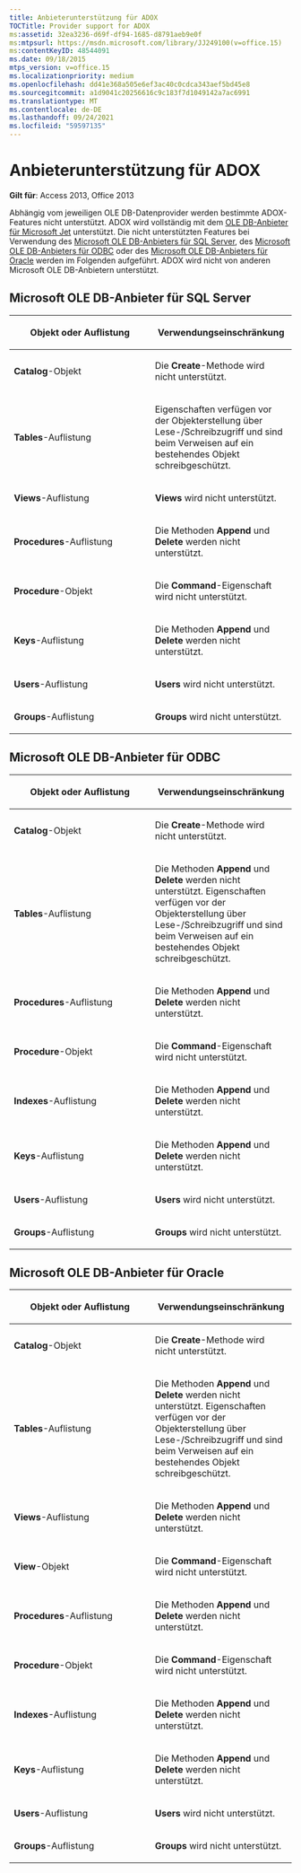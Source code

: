 ```yaml
---
title: Anbieterunterstützung für ADOX
TOCTitle: Provider support for ADOX
ms:assetid: 32ea3236-d69f-df94-1685-d8791aeb9e0f
ms:mtpsurl: https://msdn.microsoft.com/library/JJ249100(v=office.15)
ms:contentKeyID: 48544091
ms.date: 09/18/2015
mtps_version: v=office.15
ms.localizationpriority: medium
ms.openlocfilehash: dd41e368a505e6ef3ac40c0cdca343aef5bd45e8
ms.sourcegitcommit: a1d9041c20256616c9c183f7d1049142a7ac6991
ms.translationtype: MT
ms.contentlocale: de-DE
ms.lasthandoff: 09/24/2021
ms.locfileid: "59597135"
---
```

# <a name="provider-support-for-adox"></a>Anbieterunterstützung für ADOX


**Gilt für**: Access 2013, Office 2013

Abhängig vom jeweiligen OLE DB-Datenprovider werden bestimmte ADOX-Features nicht unterstützt. ADOX wird vollständig mit dem [OLE DB-Anbieter für Microsoft Jet](microsoft-ole-db-provider-for-microsoft-jet.md) unterstützt. Die nicht unterstützten Features bei Verwendung des [Microsoft OLE DB-Anbieters für SQL Server](microsoft-ole-db-provider-for-sql-server.md), des [Microsoft OLE DB-Anbieters für ODBC](microsoft-ole-db-provider-for-odbc.md) oder des [Microsoft OLE DB-Anbieters für Oracle](microsoft-ole-db-provider-for-oracle.md) werden im Folgenden aufgeführt. ADOX wird nicht von anderen Microsoft OLE DB-Anbietern unterstützt.

## <a name="microsoft-ole-db-provider-for-sql-server"></a>Microsoft OLE DB-Anbieter für SQL Server

<table>
<colgroup>
<col style="width: 50%" />
<col style="width: 50%" />
</colgroup>
<thead>
<tr class="header">
<th><p>Objekt oder Auflistung</p></th>
<th><p>Verwendungseinschränkung</p></th>
</tr>
</thead>
<tbody>
<tr class="odd">
<td><p><strong>Catalog</strong>-Objekt</p></td>
<td><p>Die <strong>Create</strong>-Methode wird nicht unterstützt.</p></td>
</tr>
<tr class="even">
<td><p><strong>Tables</strong>-Auflistung</p></td>
<td><p>Eigenschaften verfügen vor der Objekterstellung über Lese-/Schreibzugriff und sind beim Verweisen auf ein bestehendes Objekt schreibgeschützt.</p></td>
</tr>
<tr class="odd">
<td><p><strong>Views</strong>-Auflistung</p></td>
<td><p><strong>Views</strong> wird nicht unterstützt.</p></td>
</tr>
<tr class="even">
<td><p><strong>Procedures</strong>-Auflistung</p></td>
<td><p>Die Methoden <strong>Append</strong> und <strong>Delete</strong> werden nicht unterstützt.</p></td>
</tr>
<tr class="odd">
<td><p><strong>Procedure</strong>-Objekt</p></td>
<td><p>Die  <strong>Command</strong>-Eigenschaft wird nicht unterstützt.</p></td>
</tr>
<tr class="even">
<td><p><strong>Keys</strong>-Auflistung</p></td>
<td><p>Die Methoden <strong>Append</strong> und <strong>Delete</strong> werden nicht unterstützt.</p></td>
</tr>
<tr class="odd">
<td><p><strong>Users</strong>-Auflistung</p></td>
<td><p><strong>Users</strong> wird nicht unterstützt.</p></td>
</tr>
<tr class="even">
<td><p><strong>Groups</strong>-Auflistung</p></td>
<td><p><strong>Groups</strong> wird nicht unterstützt.</p></td>
</tr>
</tbody>
</table>


## <a name="microsoft-ole-db-provider-for-odbc"></a>Microsoft OLE DB-Anbieter für ODBC

<table>
<colgroup>
<col style="width: 50%" />
<col style="width: 50%" />
</colgroup>
<thead>
<tr class="header">
<th><p>Objekt oder Auflistung</p></th>
<th><p>Verwendungseinschränkung</p></th>
</tr>
</thead>
<tbody>
<tr class="odd">
<td><p><strong>Catalog</strong>-Objekt</p></td>
<td><p>Die <strong>Create</strong>-Methode wird nicht unterstützt.</p></td>
</tr>
<tr class="even">
<td><p><strong>Tables</strong>-Auflistung</p></td>
<td><p>Die Methoden <strong>Append</strong> und <strong>Delete</strong> werden nicht unterstützt. Eigenschaften verfügen vor der Objekterstellung über Lese-/Schreibzugriff und sind beim Verweisen auf ein bestehendes Objekt schreibgeschützt.</p></td>
</tr>
<tr class="odd">
<td><p><strong>Procedures</strong>-Auflistung</p></td>
<td><p>Die Methoden <strong>Append</strong> und <strong>Delete</strong> werden nicht unterstützt.</p></td>
</tr>
<tr class="even">
<td><p><strong>Procedure</strong>-Objekt</p></td>
<td><p>Die  <strong>Command</strong>-Eigenschaft wird nicht unterstützt.</p></td>
</tr>
<tr class="odd">
<td><p><strong>Indexes</strong>-Auflistung</p></td>
<td><p>Die Methoden <strong>Append</strong> und <strong>Delete</strong> werden nicht unterstützt.</p></td>
</tr>
<tr class="even">
<td><p><strong>Keys</strong>-Auflistung</p></td>
<td><p>Die Methoden <strong>Append</strong> und <strong>Delete</strong> werden nicht unterstützt.</p></td>
</tr>
<tr class="odd">
<td><p><strong>Users</strong>-Auflistung</p></td>
<td><p><strong>Users</strong> wird nicht unterstützt.</p></td>
</tr>
<tr class="even">
<td><p><strong>Groups</strong>-Auflistung</p></td>
<td><p><strong>Groups</strong> wird nicht unterstützt.</p></td>
</tr>
</tbody>
</table>


## <a name="microsoft-ole-db-provider-for-oracle"></a>Microsoft OLE DB-Anbieter für Oracle

<table>
<colgroup>
<col style="width: 50%" />
<col style="width: 50%" />
</colgroup>
<thead>
<tr class="header">
<th><p>Objekt oder Auflistung</p></th>
<th><p>Verwendungseinschränkung</p></th>
</tr>
</thead>
<tbody>
<tr class="odd">
<td><p><strong>Catalog</strong>-Objekt</p></td>
<td><p>Die <strong>Create</strong>-Methode wird nicht unterstützt.</p></td>
</tr>
<tr class="even">
<td><p><strong>Tables</strong>-Auflistung</p></td>
<td><p>Die Methoden <strong>Append</strong> und <strong>Delete</strong> werden nicht unterstützt. Eigenschaften verfügen vor der Objekterstellung über Lese-/Schreibzugriff und sind beim Verweisen auf ein bestehendes Objekt schreibgeschützt.</p></td>
</tr>
<tr class="odd">
<td><p><strong>Views</strong>-Auflistung</p></td>
<td><p>Die Methoden <strong>Append</strong> und <strong>Delete</strong> werden nicht unterstützt.</p></td>
</tr>
<tr class="even">
<td><p><strong>View</strong>-Objekt</p></td>
<td><p>Die  <strong>Command</strong>-Eigenschaft wird nicht unterstützt.</p></td>
</tr>
<tr class="odd">
<td><p><strong>Procedures</strong>-Auflistung</p></td>
<td><p>Die Methoden <strong>Append</strong> und <strong>Delete</strong> werden nicht unterstützt.</p></td>
</tr>
<tr class="even">
<td><p><strong>Procedure</strong>-Objekt</p></td>
<td><p>Die  <strong>Command</strong>-Eigenschaft wird nicht unterstützt.</p></td>
</tr>
<tr class="odd">
<td><p><strong>Indexes</strong>-Auflistung</p></td>
<td><p>Die Methoden <strong>Append</strong> und <strong>Delete</strong> werden nicht unterstützt.</p></td>
</tr>
<tr class="even">
<td><p><strong>Keys</strong>-Auflistung</p></td>
<td><p>Die Methoden <strong>Append</strong> und <strong>Delete</strong> werden nicht unterstützt.</p></td>
</tr>
<tr class="odd">
<td><p><strong>Users</strong>-Auflistung</p></td>
<td><p><strong>Users</strong> wird nicht unterstützt.</p></td>
</tr>
<tr class="even">
<td><p><strong>Groups</strong>-Auflistung</p></td>
<td><p><strong>Groups</strong> wird nicht unterstützt.</p></td>
</tr>
</tbody>
</table>

